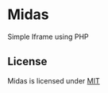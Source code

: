 # Midas

Simple Iframe using PHP

## License

Midas is licensed under [MIT](https://github.com/christoga/midas/blob/master/LICENSE)